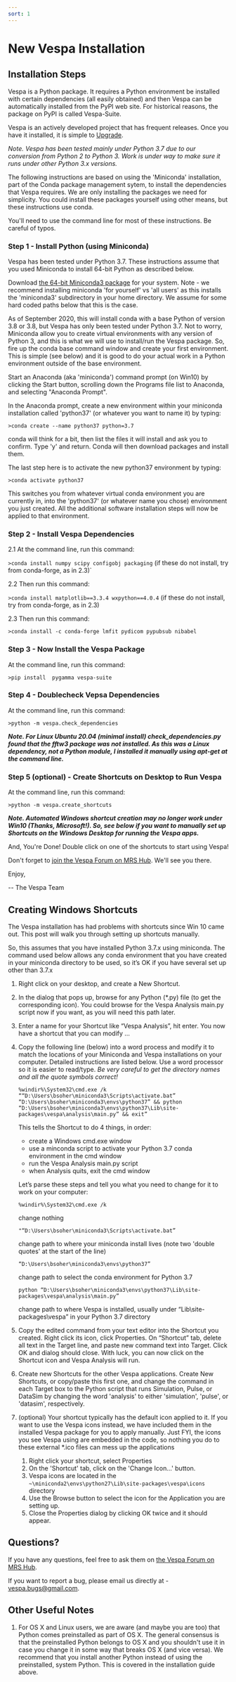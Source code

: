 ```yaml
---
sort: 1
---
```


# New Vespa Installation

## Installation Steps

Vespa is a Python package. It requires a Python environment be installed with certain dependencies (all easily obtained) and then Vespa can be automatically installed from the PyPI web site. For historical reasons, the package on PyPI is called Vespa-Suite. 

Vespa is an actively developed project that has frequent releases. Once you have it installed, it is simple to [Upgrade](upgrade.md). 

_Note. Vespa has been tested mainly under Python 3.7 due to our conversion from Python 2 to Python 3. Work is under way to make sure it runs under other Python 3.x versions._

The following instructions are based on using the 'Miniconda' installation, part of the Conda package management sytem, to install the dependencies that Vespa requires. We are only installing the packages we need for simplicity. You could install these packages yourself using other means, but these instructions use conda. 

You'll need to use the command line for most of these instructions. Be careful of typos.

### Step 1 - Install Python (using Miniconda)

Vespa has been tested under Python 3.7. These instructions assume that you used Miniconda to install 64-bit Python as described below.

Download [the 64-bit Miniconda3 package](https://docs.conda.io/en/latest/miniconda.html) for your system. Note - we recommend installing miniconda 'for yourself' vs 'all users' as this installs the 'miniconda3' subdirectory in your home directory. We assume for some hard coded paths below that this is the case.

As of September 2020, this will install conda with a base Python of version 3.8 or 3.8, but Vespa has only been tested under Python 3.7. Not to worry, Miniconda allow you to create virtual environments with any version of Python 3, and this is what we will use to install/run the Vespa package. So, fire up the conda base command window and create your first environment. This is simple (see below) and it is good to do your actual work in a Python environment outside of the base environment.

Start an Anaconda (aka 'miniconda') command prompt (on Win10) by clicking the Start button, scrolling down the Programs file list to Anaconda, and selecting "Anaconda Prompt".

In the Anaconda prompt, create a new environment within your miniconda installation called 'python37' (or whatever you want to name it) by typing:  

`>conda create --name python37 python=3.7` 

conda will think for a bit, then list the files it will install and ask you to confirm. Type 'y' and return. Conda will then download packages and install them.

The last step here is to activate the new python37 environment by typing: 

`>conda activate python37` 

This switches you from whatever virtual conda environment you are currently in, into the 'python37' (or whatever name you chose) environment you just created. All the additional software installation steps will now be applied to that environment.

### Step 2 - Install Vespa Dependencies

2.1 At the command line, run this command:
 
`>conda install numpy scipy configobj packaging`  (if these do not install, try from conda-forge, as in 2.3)` 

2.2 Then run this command:

`>conda install matplotlib==3.3.4 wxpython==4.0.4`  (if these do not install, try from conda-forge, as in 2.3)

2.3 Then run this command:

`>conda install -c conda-forge lmfit pydicom pypubsub nibabel`

### Step 3 - Now Install the Vespa Package 

At the command line, run this command:
 
`>pip install  pygamma vespa-suite`


### Step 4 - Doublecheck Vepsa Dependencies 

At the command line, run this command:
 
`>python -m vespa.check_dependencies `

_**Note. For Linux Ubuntu 20.04 (minimal install) check_dependencies.py found that the fftw3 package was not installed. As this was a Linux dependency, not a Python module, I installed it manually using apt-get at the command line.**_

### Step 5 (optional) - Create Shortcuts on Desktop to Run Vespa  

At the command line, run this command: 

`>python -m vespa.create_shortcuts`

_**Note. Automated Windows shortcut creation may no longer work under Win10 (Thanks, Microsoft!). So, see below if you want to manually set up Shortcuts on the Windows Desktop for running the Vespa apps.**_ 

And, You're Done! Double click on one of the shortcuts to start using Vespa!

Don't forget to [join the Vespa Forum on MRS Hub](<https://forum.mrshub.org/c/mrs-software/vespa/11>). We'll see you there.

Enjoy,
 
-- The Vespa Team

## Creating Windows Shortcuts

The Vespa installation has had problems with shortcuts since Win 10 came out. This post will walk you through setting up shortcuts manually.

So, this assumes that you have installed Python 3.7.x using miniconda. The command used below allows any conda environment that you have created in your miniconda directory to be used, so it’s OK if you have several set up other than 3.7.x

1. Right click on your desktop, and create a New Shortcut.

1. In the dialog that pops up, browse for any Python (*.py) file (to get the corresponding icon). You could browse for the Vespa Analysis main.py script now if you want, as you will need this path later.

1. Enter a name for your Shortcut like “Vespa Analysis”, hit enter. You now have a shortcut that you can modify …

1. Copy the following line (below) into a word process and modify it to match the locations of your Miniconda and Vespa installations on your computer. Detailed instructions are listed below. Use a word processor so it is easier to read/type. *_Be very careful to get the directory names and all the quote symbols correct!_* 

    ```
    %windir%\System32\cmd.exe /k ““D:\Users\bsoher\miniconda3\Scripts\activate.bat” “D:\Users\bsoher\miniconda3\envs\python37” && python “D:\Users\bsoher\miniconda3\envs\python37\Lib\site-packages\vespa\analysis\main.py” && exit”
    ```
    
    This tells the Shortcut to do 4 things, in order: 

    - create a Windows cmd.exe window
    - use a minconda script to activate your Python 3.7 conda environment in the cmd window
    - run the Vespa Analysis main.py script
    - when Analysis quits, exit the cmd window 

    Let’s parse these steps and tell you what you need to change for it to work on your computer:

    `%windir%\System32\cmd.exe /k`

    change nothing

    `"“D:\Users\bsoher\miniconda3\Scripts\activate.bat”`

    change path to where your miniconda install lives (note two 'double quotes' at the start of the line)

    `“D:\Users\bsoher\miniconda3\envs\python37”`

    change path to select the conda environment for Python 3.7

    `python “D:\Users\bsoher\miniconda3\envs\python37\Lib\site-packages\vespa\analysis\main.py”`

    change path to where Vespa is installed, usually under “Lib\site-packages\vespa” in your Python 3.7 directory

1. Copy the edited command from your text editor into the Shortcut you created. Right click its icon, click Properties. On “Shortcut” tab, delete all text in the Target line, and paste new command text into Target. Click OK and dialog should close. With luck, you can now click on the Shortcut icon and Vespa Analysis will run.

1. Create new Shortcuts for the other Vespa applications. Create New Shortcuts, or copy/paste this first one, and change the command in each Target box to the Python script that runs Simulation, Pulse, or DataSim by changing the word 'analysis' to either 'simulation', 'pulse', or 'datasim', respectively.

1. (optional) Your shortcut typically has the default icon applied to it. If you want to use the Vespa icons instead, we have included them in the installed Vespa package for you to apply manually.  Just FYI, the icons you see Vespa using are embedded in the code, so nothing you do to these external *.ico files can mess up the applications
    1. Right click your shortcut, select Properties
    1. On the 'Shortcut' tab, click on the 'Change Icon...' button.
    1. Vespa icons are located in the `~\miniconda2\envs\python27\Lib\site-packages\vespa\icons` directory
    1. Use the Browse button to select the icon for the Application you are setting up.
    1. Close the Properties dialog by clicking OK twice and it should appear.


## Questions?  

If you have any questions, feel free to ask them on [the Vespa Forum on MRS Hub](<https://forum.mrshub.org/c/mrs-software/vespa/11>). 

If you want to report a bug, please email us directly at - vespa.bugs@gmail.com.


## Other Useful Notes

1. For OS X and Linux users, we are aware (and maybe you are too) that Python comes preinstalled as part of OS X. The general consensus is that the preinstalled Python belongs to OS X and you shouldn't use it in case you change it in some way that breaks OS X (and vice versa). We recommend that you install another Python instead of using the preinstalled, system Python. This is covered in the installation guide above.
